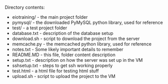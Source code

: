Directory contents:

- eiotraining/ - the main project folder
- pymysql/ - the downloaded PyMySQL python library, used for reference
- test/ - a test project folder
- database.txt - description of the database setup
- download.sh - script to download the project from the server
- memcache.py - the memcached python library, used for reference
- notes.txt - Some likely important details to remember
- README.MD - this file, folder content description
- setup.txt - description on how the server was set up in the VM
- sshsetup.txt - steps to get ssh working properly
- test.html - a html file for testing html stuff
- upload.sh - script to upload the project to the VM